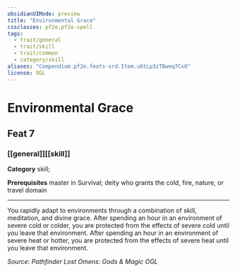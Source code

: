 ```yaml
---
obsidianUIMode: preview
title: "Environmental Grace"
cssclasses: pf2e,pf2e-spell
tags:
  - trait/general
  - trait/skill
  - trait/common
  - category/skill
aliases: "Compendium.pf2e.feats-srd.Item.u6tLp3zTBweq7CxO"
license: OGL
---
```

# Environmental Grace
## Feat 7
### [[general]][[skill]]

**Category** skill; 



**Prerequisites** master in Survival; deity who grants the cold, fire, nature, or travel domain
* * *
You rapidly adapt to environments through a combination of skill, meditation, and divine grace. After spending an hour in an environment of severe cold or colder, you are protected from the effects of severe cold until you leave that environment. After spending an hour in an environment of severe heat or hotter, you are protected from the effects of severe heat until you leave that environment.

*Source: Pathfinder Lost Omens: Gods & Magic*
*OGL*